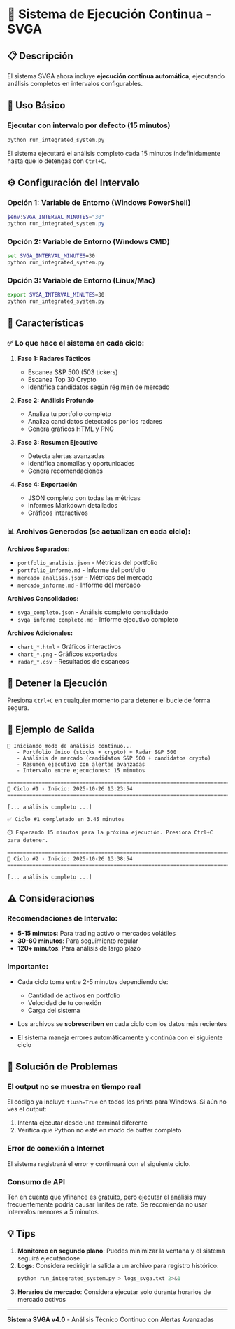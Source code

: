 # 🔄 Sistema de Ejecución Continua - SVGA

## 📋 Descripción

El sistema SVGA ahora incluye **ejecución continua automática**, ejecutando análisis completos en intervalos configurables.

## 🚀 Uso Básico

### Ejecutar con intervalo por defecto (15 minutos)

```bash
python run_integrated_system.py
```

El sistema ejecutará el análisis completo cada 15 minutos indefinidamente hasta que lo detengas con `Ctrl+C`.

## ⚙️ Configuración del Intervalo

### Opción 1: Variable de Entorno (Windows PowerShell)

```powershell
$env:SVGA_INTERVAL_MINUTES="30"
python run_integrated_system.py
```

### Opción 2: Variable de Entorno (Windows CMD)

```cmd
set SVGA_INTERVAL_MINUTES=30
python run_integrated_system.py
```

### Opción 3: Variable de Entorno (Linux/Mac)

```bash
export SVGA_INTERVAL_MINUTES=30
python run_integrated_system.py
```

## 🎯 Características

### ✅ Lo que hace el sistema en cada ciclo:

1. **Fase 1: Radares Tácticos**
   - Escanea S&P 500 (503 tickers)
   - Escanea Top 30 Crypto
   - Identifica candidatos según régimen de mercado

2. **Fase 2: Análisis Profundo**
   - Analiza tu portfolio completo
   - Analiza candidatos detectados por los radares
   - Genera gráficos HTML y PNG

3. **Fase 3: Resumen Ejecutivo**
   - Detecta alertas avanzadas
   - Identifica anomalías y oportunidades
   - Genera recomendaciones

4. **Fase 4: Exportación**
   - JSON completo con todas las métricas
   - Informes Markdown detallados
   - Gráficos interactivos

### 📊 Archivos Generados (se actualizan en cada ciclo):

**Archivos Separados:**
- `portfolio_analisis.json` - Métricas del portfolio
- `portfolio_informe.md` - Informe del portfolio
- `mercado_analisis.json` - Métricas del mercado
- `mercado_informe.md` - Informe del mercado

**Archivos Consolidados:**
- `svga_completo.json` - Análisis completo consolidado
- `svga_informe_completo.md` - Informe ejecutivo completo

**Archivos Adicionales:**
- `chart_*.html` - Gráficos interactivos
- `chart_*.png` - Gráficos exportados
- `radar_*.csv` - Resultados de escaneos

## 🛑 Detener la Ejecución

Presiona `Ctrl+C` en cualquier momento para detener el bucle de forma segura.

## 📝 Ejemplo de Salida

```
🚀 Iniciando modo de análisis continuo...
   - Portfolio único (stocks + crypto) + Radar S&P 500
   - Análisis de mercado (candidatos S&P 500 + candidatos crypto)
   - Resumen ejecutivo con alertas avanzadas
   - Intervalo entre ejecuciones: 15 minutos

================================================================================
🔁 Ciclo #1 - Inicio: 2025-10-26 13:23:54
================================================================================

[... análisis completo ...]

✅ Ciclo #1 completado en 3.45 minutos

⏱️ Esperando 15 minutos para la próxima ejecución. Presiona Ctrl+C para detener.

================================================================================
🔁 Ciclo #2 - Inicio: 2025-10-26 13:38:54
================================================================================

[... análisis completo ...]
```

## ⚠️ Consideraciones

### Recomendaciones de Intervalo:

- **5-15 minutos**: Para trading activo o mercados volátiles
- **30-60 minutos**: Para seguimiento regular
- **120+ minutos**: Para análisis de largo plazo

### Importante:

- Cada ciclo toma entre 2-5 minutos dependiendo de:
  - Cantidad de activos en portfolio
  - Velocidad de tu conexión
  - Carga del sistema

- Los archivos se **sobrescriben** en cada ciclo con los datos más recientes

- El sistema maneja errores automáticamente y continúa con el siguiente ciclo

## 🔧 Solución de Problemas

### El output no se muestra en tiempo real

El código ya incluye `flush=True` en todos los prints para Windows. Si aún no ves el output:

1. Intenta ejecutar desde una terminal diferente
2. Verifica que Python no esté en modo de buffer completo

### Error de conexión a Internet

El sistema registrará el error y continuará con el siguiente ciclo.

### Consumo de API

Ten en cuenta que yfinance es gratuito, pero ejecutar el análisis muy frecuentemente podría causar límites de rate. Se recomienda no usar intervalos menores a 5 minutos.

## 💡 Tips

1. **Monitoreo en segundo plano**: Puedes minimizar la ventana y el sistema seguirá ejecutándose
2. **Logs**: Considera redirigir la salida a un archivo para registro histórico:
   ```bash
   python run_integrated_system.py > logs_svga.txt 2>&1
   ```
3. **Horarios de mercado**: Considera ejecutar solo durante horarios de mercado activos

---

**Sistema SVGA v4.0** - Análisis Técnico Continuo con Alertas Avanzadas

